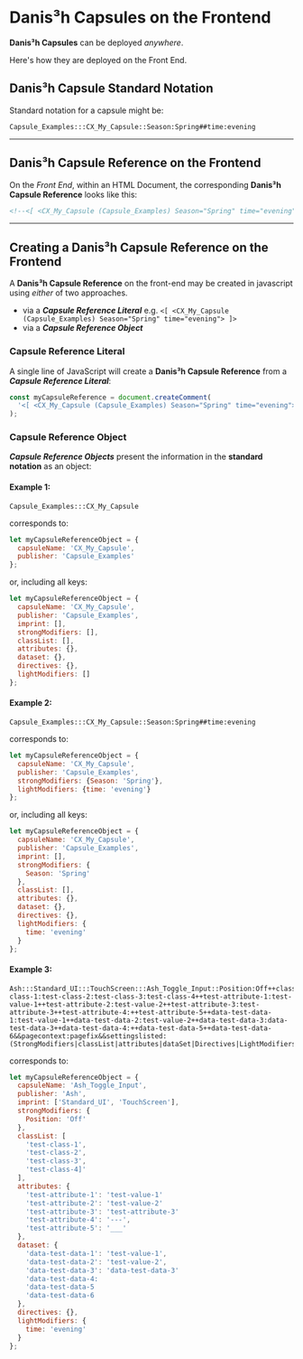 # Danis³h Capsules on the Frontend
**Danis³h Capsules** can be deployed *anywhere*.

Here's how they are deployed on the Front End.

## Danis³h Capsule Standard Notation
Standard notation for a capsule might be:

    Capsule_Examples:::CX_My_Capsule::Season:Spring##time:evening
    
_____

## Danis³h Capsule Reference on the Frontend
On the *Front End*, within an HTML Document, the corresponding **Danis³h Capsule Reference** looks like this:

```html
<!--<[ <CX_My_Capsule (Capsule_Examples) Season="Spring" time="evening"> ]>-->
```
______

## Creating a Danis³h Capsule Reference on the Frontend
A **Danis³h Capsule Reference** on the front-end may be created in javascript using *either* of two approaches.

 - via a ***Capsule Reference Literal*** e.g. `<[ <CX_My_Capsule (Capsule_Examples) Season="Spring" time="evening"> ]>`
 - via a ***Capsule Reference Object***

### Capsule Reference Literal

A single line of JavaScript will create a **Danis³h Capsule Reference** from a ***Capsule Reference Literal***:

```js
const myCapsuleReference = document.createComment(
  '<[ <CX_My_Capsule (Capsule_Examples) Season="Spring" time="evening"> ]>'
);
```

### Capsule Reference Object

***Capsule Reference Objects*** present the information in the **standard notation** as an object:

#### Example 1:

    Capsule_Examples:::CX_My_Capsule

corresponds to:

```js
let myCapsuleReferenceObject = {
  capsuleName: 'CX_My_Capsule',
  publisher: 'Capsule_Examples'
};
```
or, including all keys:

```js
let myCapsuleReferenceObject = {
  capsuleName: 'CX_My_Capsule',
  publisher: 'Capsule_Examples',
  imprint: [],
  strongModifiers: [],
  classList: [],
  attributes: {},
  dataset: {},
  directives: {},
  lightModifiers: []
};
```

#### Example 2:

    Capsule_Examples:::CX_My_Capsule::Season:Spring##time:evening
    
corresponds to:


```js
let myCapsuleReferenceObject = {
  capsuleName: 'CX_My_Capsule',
  publisher: 'Capsule_Examples',
  strongModifiers: {Season: 'Spring'},
  lightModifiers: {time: 'evening'}
};
```
or, including all keys:

```js
let myCapsuleReferenceObject = {
  capsuleName: 'CX_My_Capsule',
  publisher: 'Capsule_Examples',
  imprint: [],
  strongModifiers: {
    Season: 'Spring'
  },
  classList: [],
  attributes: {},
  dataset: {},
  directives: {},
  lightModifiers: {
    time: 'evening'
  }
};
```

#### Example 3:

    Ash:::Standard_UI:::TouchScreen:::Ash_Toggle_Input::Position:Off++class:test-class-1:test-class-2:test-class-3:test-class-4++test-attribute-1:test-value-1++test-attribute-2:test-value-2++test-attribute-3:test-attribute-3++test-attribute-4:++test-attribute-5++data-test-data-1:test-value-1++data-test-data-2:test-value-2++data-test-data-3:data-test-data-3++data-test-data-4:++data-test-data-5++data-test-data-6&&pagecontext:pagefix&&settingslisted:(StrongModifiers|classList|attributes|dataSet|Directives|LightModifiers)##theme:light

corresponds to:

```js
let myCapsuleReferenceObject = {
  capsuleName: 'Ash_Toggle_Input',
  publisher: 'Ash',
  imprint: ['Standard_UI', 'TouchScreen'],
  strongModifiers: {
    Position: 'Off'
  },
  classList: [
    'test-class-1',
    'test-class-2',
    'test-class-3',
    'test-class-4]'
  ],
  attributes: {
    'test-attribute-1': 'test-value-1'
    'test-attribute-2': 'test-value-2'
    'test-attribute-3': 'test-attribute-3'
    'test-attribute-4': '---',
    'test-attribute-5': '___'
  },
  dataset: {
    'data-test-data-1': 'test-value-1',
    'data-test-data-2': 'test-value-2',
    'data-test-data-3': 'data-test-data-3'
    'data-test-data-4:
    'data-test-data-5
    'data-test-data-6
  },
  directives: {},
  lightModifiers: {
    time: 'evening'
  }
};
```
